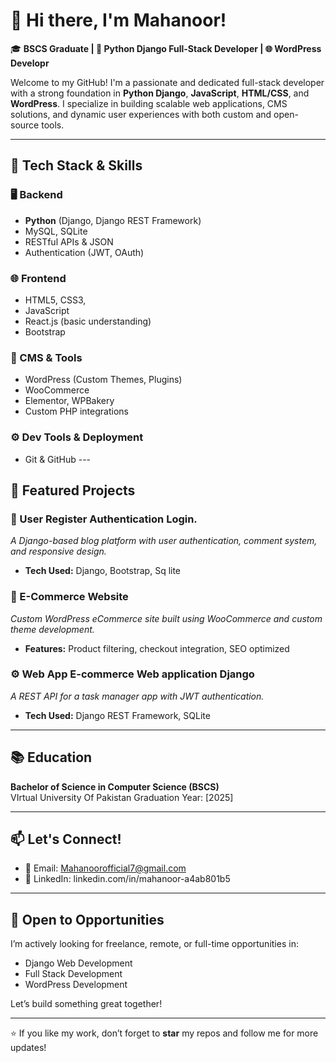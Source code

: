 # 👋 Hi there, I'm Mahanoor!

🎓 **BSCS Graduate | 🐍 Python Django Full-Stack Developer | 🌐 WordPress Developr**

Welcome to my GitHub! I'm a passionate and dedicated full-stack developer with a strong foundation in **Python Django**, **JavaScript**, **HTML/CSS**, and **WordPress**. I specialize in building scalable web applications, CMS solutions, and dynamic user experiences with both custom and open-source tools.

---

## 🔧 Tech Stack & Skills

### 🖥️ Backend
- **Python** (Django, Django REST Framework)
- MySQL, SQLite
- RESTful APIs & JSON
- Authentication (JWT, OAuth)

### 🌐 Frontend
- HTML5, CSS3, 
- JavaScript
- React.js (basic understanding)
- Bootstrap

### 🧩 CMS & Tools
- WordPress (Custom Themes, Plugins)
- WooCommerce
- Elementor, WPBakery
- Custom PHP integrations

### ⚙️ Dev Tools & Deployment
- Git & GitHub ---

## 📁 Featured Projects

### 🔷 User Register Authentication Login.
*A Django-based blog platform with user authentication, comment system, and responsive design.*
- **Tech Used:** Django, Bootstrap, Sq lite


### 🔶 E-Commerce Website
*Custom WordPress eCommerce site built using WooCommerce and custom theme development.*
- **Features:** Product filtering, checkout integration, SEO optimized

### ⚙️ Web App E-commerce Web application  Django
*A REST API for a task manager app with JWT authentication.*
- **Tech Used:** Django REST Framework,  SQLite

---

## 📚 Education

**Bachelor of Science in Computer Science (BSCS)**  
VIrtual University Of Pakistan
Graduation Year: [2025]

---

## 📫 Let's Connect!

- 📧 Email: Mahanoorofficial7@gmail.com
- 💼 LinkedIn: linkedin.com/in/mahanoor-a4ab801b5

---

## 🤝 Open to Opportunities
I’m actively looking for freelance, remote, or full-time opportunities in:
- Django Web Development
- Full Stack Development
- WordPress Development

Let’s build something great together!

---

⭐ If you like my work, don’t forget to **star** my repos and follow me for more updates!
